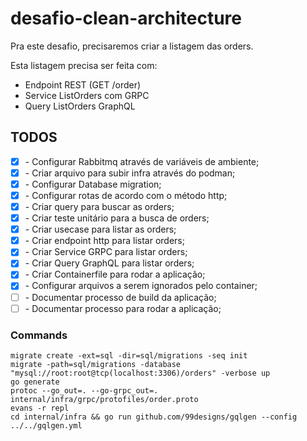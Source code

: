 # desafio-clean-architecture
Pra este desafio, precisaremos criar a listagem das orders.

Esta listagem precisa ser feita com:

- Endpoint REST (GET /order)
- Service ListOrders com GRPC
- Query ListOrders GraphQL

## TODOS
- [X] \- Configurar Rabbitmq através de variáveis de ambiente;
- [X] \- Criar arquivo para subir infra através do podman;
- [X] \- Configurar Database migration;
- [X] \- Configurar rotas de acordo com o método http;
- [X] \- Criar query para buscar as orders;
- [X] \- Criar teste unitário para a busca de orders;
- [X] \- Criar usecase para listar as orders;
- [X] \- Criar endpoint http para listar orders;
- [X] \- Criar Service GRPC para listar orders;
- [X] \- Criar Query GraphQL para listar orders;
- [X] \- Criar Containerfile para rodar a aplicação;
- [X] \- Configurar arquivos a serem ignorados pelo container;
- [ ] \- Documentar processo de build da aplicação;
- [ ] \- Documentar processo para rodar a aplicação;

### Commands
```shell
migrate create -ext=sql -dir=sql/migrations -seq init
migrate -path=sql/migrations -database "mysql://root:root@tcp(localhost:3306)/orders" -verbose up
go generate
protoc --go_out=. --go-grpc_out=. internal/infra/grpc/protofiles/order.proto
evans -r repl
cd internal/infra && go run github.com/99designs/gqlgen --config ../../gqlgen.yml
```